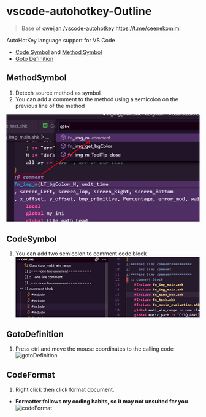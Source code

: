 # vscode-autohotkey-Outline

> Base of [ cweijan /vscode-autohotkey ](https://github.com/cweijan/vscode-autohotkey)
> https://t.me/ceenekomimi


AutoHotKey language support for VS Code

* [Code Symbol](#CodeSymbol) and [Method Symbol](#MethodSymbol)
* [Goto Definition](#GotoDefinition)

## MethodSymbol
1. Detech source method as symbol
2. You can add a comment to the method using a semicolon on the previous line of the method

![methodSymbol](image/methodSymbol.jpg)

## CodeSymbol

1. You can add two semicolon to comment code block
![codeSymbole](image/codeSymbol.jpg)

## GotoDefinition

1. Press ctrl and move the mouse coordinates to the calling code 
![gotoDefinition](image/gotoDefinition.jpg)

## CodeFormat
1. Right click then click format document.
- **Formatter follows my coding habits, so it may not unsuited for you**.
![codeFormat](image/codeFormat.jpg)

